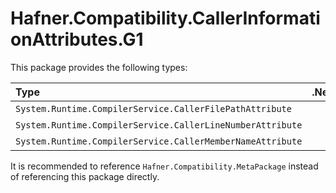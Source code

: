 # Hafner.Compatibility.CallerInformationAttributes.G1

This package provides the following types:

| Type                                                       |.Net&nbsp;2.0 | 3.0 | 3.5 | 4.0 | 4.0.3 | 4.5 | 4.5.1 | 4.5.2 | 4.6 | 4.6.1 | 4.6.2 | 4.7 | 4.7.1 | 4.7.2 | 4.8 | 4.8.1 | .NETCore&nbsp;1.0 | 1.1 | 2.0 | 2.1 | 2.2 | 3.0 | 3.1 | .Net&nbsp;5.0 | 6.0 | 7.0 | 8.0 | 9.0 | 10.0 | .NET&nbsp;Standard&nbsp;1.0 | 1.1 | 1.2 | 1.3 | 1.4 | 1.5 | 1.6 | 2.0 | 2.1 |
|:-----------------------------------------------------------|:------------:|:---:|:---:|:---:|:-----:|:---:|:-----:|:-----:|:---:|:-----:|:-----:|:---:|:-----:|:-----:|:---:|:-----:|:-----------------:|:---:|:---:|:---:|:---:|:---:|:---:|:-------------:|:---:|:---:|:---:|:---:|:----:|:---------------------------:|:---:|:---:|:---:|:---:|:---:|:---:|:---:|:---:|
| `System.Runtime.CompilerService.CallerFilePathAttribute`   |      X       |  X  |  X  |  X  |   X   |     |       |       |     |       |       |     |       |       |     |       |                   |     |     |     |     |     |     |               |     |     |     |     |      |                             |     |     |     |     |     |     |     |     |
| `System.Runtime.CompilerService.CallerLineNumberAttribute` |      X       |  X  |  X  |  X  |   X   |     |       |       |     |       |       |     |       |       |     |       |                   |     |     |     |     |     |     |               |     |     |     |     |      |                             |     |     |     |     |     |     |     |     |
| `System.Runtime.CompilerService.CallerMemberNameAttribute` |      X       |  X  |  X  |  X  |   X   |     |       |       |     |       |       |     |       |       |     |       |                   |     |     |     |     |     |     |               |     |     |     |     |      |                             |     |     |     |     |     |     |     |     |

It is recommended to reference `Hafner.Compatibility.MetaPackage` instead of referencing this package directly.
